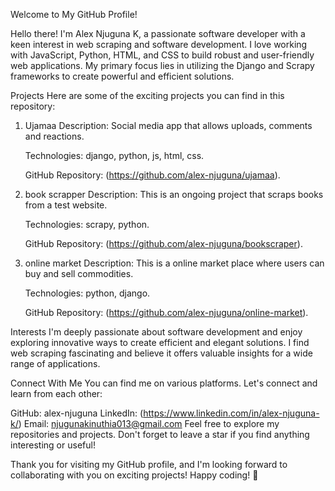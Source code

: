 Welcome to My GitHub Profile!

Hello there! I'm Alex Njuguna K, a passionate software developer with a keen interest in web scraping and software development. I love working with JavaScript, Python, HTML, and CSS to build robust and user-friendly web applications. My primary focus lies in utilizing the Django and Scrapy frameworks to create powerful and efficient solutions.

Projects
Here are some of the exciting projects you can find in this repository:

1. Ujamaa
    Description: Social media app that allows uploads, comments and reactions.
    
    Technologies: django, python, js, html, css.
    
    GitHub Repository: (https://github.com/alex-njuguna/ujamaa).

2. book scrapper
    Description: This is an ongoing project that scraps books from a test website.
    
    Technologies: scrapy, python.
    
    GitHub Repository: (https://github.com/alex-njuguna/bookscraper).

3. online market
    Description: This is a online market place where users can buy and sell commodities.
    
    Technologies: python, django.
    
    GitHub Repository: (https://github.com/alex-njuguna/online-market).


Interests
I'm deeply passionate about software development and enjoy exploring innovative ways to create efficient and elegant solutions. I find web scraping fascinating and believe it offers valuable insights for a wide range of applications.

Connect With Me
You can find me on various platforms. Let's connect and learn from each other:

GitHub: alex-njuguna
LinkedIn: (https://www.linkedin.com/in/alex-njuguna-k/)
Email: njugunakinuthia013@gmail.com
Feel free to explore my repositories and projects. Don't forget to leave a star if you find anything interesting or useful!

Thank you for visiting my GitHub profile, and I'm looking forward to collaborating with you on exciting projects! Happy coding! 🚀
